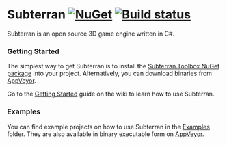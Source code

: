 Subterran [![NuGet](http://img.shields.io/nuget/v/Subterran.Toolbox.svg)](https://www.nuget.org/packages/Subterran.Toolbox/) [![Build status](https://img.shields.io/appveyor/ci/LaylConway/Subterran.svg)](https://ci.appveyor.com/project/LaylConway/subterran)
======

Subterran is an open source 3D game engine written in C#.

### Getting Started

The simplest way to get Subterran is to install the [Subterran.Toolbox NuGet package](https://www.nuget.org/packages/Subterran.Toolbox/) into your project. Alternatively, you can download binaries from [AppVeyor](https://ci.appveyor.com/project/LaylConway/subterran/build/artifacts).

Go to the [Getting Started](https://github.com/LaylConway/Subterran/wiki/Getting-Started) guide on the wiki to learn how to use Subterran.

### Examples

You can find example projects on how to use Subterran in the [Examples](https://github.com/LaylConway/Subterran/tree/develop/Examples) folder.
They are also available in binary executable form on [AppVeyor](https://ci.appveyor.com/project/LaylConway/subterran/build/artifacts).
